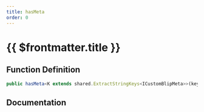 ```yaml
---
title: hasMeta
order: 0
---
```


# {{ $frontmatter.title }}

## Function Definition

```ts
public hasMeta<K extends shared.ExtractStringKeys<ICustomBlipMeta>>(key: K): boolean;
```

## Documentation

<!--@include: ./parts/hasMeta.md-->

